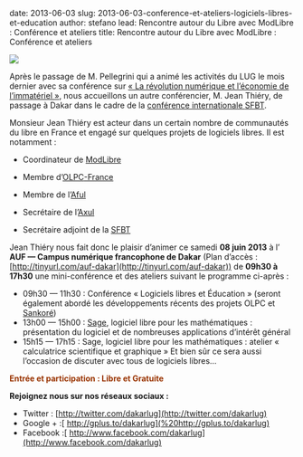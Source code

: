 date: 2013-06-03
slug: 2013-06-03-conference-et-ateliers-logiciels-libres-et-education
author: stefano
lead: Rencontre autour du Libre avec ModLibre : Conférence et ateliers
title: Rencontre autour du Libre avec ModLibre : Conférence et ateliers


[![](http://upload.wikimedia.org/wikipedia/commons/thumb/0/0c/Affiche_Conference_et_atelier_DakarLUG_avec_jean_Thiery_8-juin-2013.pdf/page1-339px-Affiche_Conference_et_atelier_DakarLUG_avec_jean_Thiery_8-juin-2013.pdf.jpg)](http://upload.wikimedia.org/wikipedia/commons/0/0c/Affiche_Conference_et_atelier_DakarLUG_avec_jean_Thiery_8-juin-2013.pdf)

    

Après le passage de M. Pellegrini qui a animé les activités du <span class="caps">LUG</span> le
mois dernier avec sa conférence sur [« La révolution numérique et l’économie de
l’immatériel »](http://blog.dakarlug.org/2013/05/06/la-revolution-numerique-leconomie-de-limmateriel/), nous accueillons un autre conférencier, M. Jean
Thiéry, de passage à Dakar dans le cadre de la [conférence
internationale <span class="caps">SFBT</span>](http://www.ummisco.ird.fr/sfbt/).

Monsieur Jean Thiéry est acteur dans un certain nombre de communautés
du libre en France et engagé sur quelques projets de logiciels libres.
Il est notamment :

*   Coordinateur de [ModLibre](http://ModLibre.info/)
*   Membre d&#8217;[<span class="caps">OLPC</span>-France](http://olpc-france.org/wiki/)

*   Membre de l&#8217;[Aful](http://www.aful.org/)

*   Secrétaire de l&#8217;[Axul](http://www.axul.org/)

*   Secrétaire adjoint de la [<span class="caps">SFBT</span>](http://www.sfbt.org/)

Jean Thiéry nous fait donc le plaisir d&#8217;animer ce samedi <span style="font-weight: bold;">08 juin 2013</span> à l&#8217; <span style="font-weight: bold;"><span class="caps">AUF</span> &mdash; Campus numérique francophone de Dakar</span>
(Plan d’accès : [http://tinyurl.com/auf-dakar](http://tinyurl.com/auf-dakar))
d<span style="color: rgb(73, 73, 73); font-family: &apos;Lucida Grande&apos;,&apos;Lucida Sans Unicode&apos;,&apos;Trebuchet MS&apos;,Trebuchet,Arial,sans-serif; font-size: 13px; font-style: normal; font-variant: normal; font-weight: normal; letter-spacing: normal; line-height: normal; text-align: justify; text-indent: 0px; text-transform: none; white-space: normal; word-spacing: 0px; background-color: rgb(255, 255, 255); display: inline ! important; float: none;"></span>e
<span style="font-weight: bold;">09h30 à 17h30</span> une
mini-conférence et des ateliers suivant le programme ci-après :

*   09h30 &mdash; 11h30 : Conférence « Logiciels libres et Éducation »
(seront également abordé les développements récents des projets <span class="caps">OLPC</span> et
[Sankoré](http://open-sankore.org/fr))
*   13h00 &mdash; 15h00 : [Sage](http://sagemath.org/),
logiciel libre pour les mathématiques : présentation du logiciel et de
nombreuses applications d&#8217;intérêt&nbsp;général
*   15h15 &mdash; 17h15 : Sage, logiciel libre pour les mathématiques :
atelier « calculatrice scientifique et graphique&nbsp;»
Et bien sûr ce sera aussi l&#8217;occasion de discuter avec tous de logiciels
libres&#8230;

<span style="color: rgb(153, 51, 0);">**Entrée
et participation : Libre et&nbsp;Gratuite**</span>

**Rejoignez nous sur nos réseaux sociaux :**

*   Twitter : [http://twitter.com/dakarlug](http://twitter.com/dakarlug)
*   Google + :[&nbsp;http://gplus.to/dakarlug](%20http://gplus.to/dakarlug)
*   Facebook :[&nbsp;http://www.facebook.com/dakarlug](http://www.facebook.com/dakarlug)

    